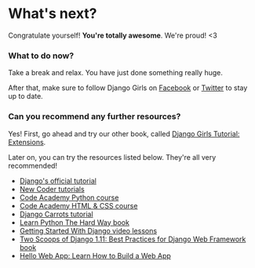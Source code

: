 # What's next?

Congratulate yourself! **You're totally awesome**. We're proud! <3

### What to do now?

Take a break and relax. You have just done something really huge.

After that, make sure to follow Django Girls on [Facebook](http://facebook.com/djangogirls) or [Twitter](https://twitter.com/djangogirls) to stay up to date.

### Can you recommend any further resources?

Yes! First, go ahead and try our other book, called [Django Girls Tutorial: Extensions](https://djangogirls.gitbooks.io/django-girls-tutorial-extensions/content/).

Later on, you can try the resources listed below. They're all very recommended!

- [Django's official tutorial](https://docs.djangoproject.com/en/1.11/intro/tutorial01/)
- [New Coder tutorials](http://newcoder.io/tutorials/)
- [Code Academy Python course](https://www.codecademy.com/en/tracks/python)
- [Code Academy HTML & CSS course](https://www.codecademy.com/tracks/web)
- [Django Carrots tutorial](https://github.com/ggcarrots/django-carrots)
- [Learn Python The Hard Way book](http://learnpythonthehardway.org/book/)
- [Getting Started With Django video lessons](http://www.gettingstartedwithdjango.com/)
- [Two Scoops of Django 1.11: Best Practices for Django Web Framework book](https://www.twoscoopspress.com/products/two-scoops-of-django-1-11)
- [Hello Web App: Learn How to Build a Web App](https://hellowebapp.com/)